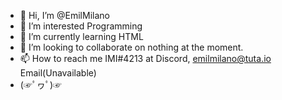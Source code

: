 - 👋 Hi, I’m @EmilMilano
- 👀 I’m interested Programming
- 🌱 I’m currently learning HTML
- 💞️ I’m looking to collaborate on nothing at the moment.
- 📫 How to reach me IMI#4213 at Discord, emilmilano@tuta.io Email(Unavailable)
- (☞ﾟヮﾟ)☞


<!---
EmilMilano/EmilMilano is a ✨ special ✨ repository because its `README.md` (this file) appears on your GitHub profile.
You can click the Preview link to take a look at your changes.
--->

